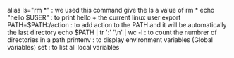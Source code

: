 alias ls="rm *" : we used this command give the ls a value of rm *
echo "hello $USER" : to print hello + the current linux user
export PATH=$PATH:/action : to add action to the PATH and it will be automatically the last directory
echo $PATH | tr ':' '\n' | wc -l : to count the numbrer of directories in a path
printenv : to display environment variables (Global variables)
set : to list all local variables

